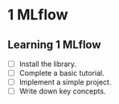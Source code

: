 # 1 MLflow

## Learning 1 MLflow
- [ ] Install the library.
- [ ] Complete a basic tutorial.
- [ ] Implement a simple project.
- [ ] Write down key concepts.
